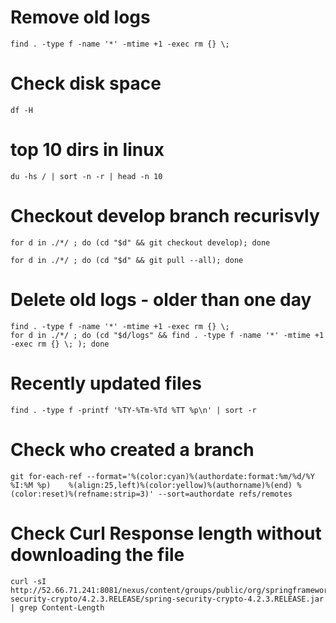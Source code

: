 # Remove old logs

```
find . -type f -name '*' -mtime +1 -exec rm {} \;
```

# Check disk space
```
df -H
```


# top 10 dirs in linux 
```
du -hs / | sort -n -r | head -n 10
```


# Checkout develop branch recurisvly

```
for d in ./*/ ; do (cd "$d" && git checkout develop); done

for d in ./*/ ; do (cd "$d" && git pull --all); done
```

# Delete old logs - older than one day

```
find . -type f -name '*' -mtime +1 -exec rm {} \;
for d in ./*/ ; do (cd "$d/logs" && find . -type f -name '*' -mtime +1 -exec rm {} \; ); done
```

# Recently updated files

```
find . -type f -printf '%TY-%Tm-%Td %TT %p\n' | sort -r
```

# Check who created a branch

```
git for-each-ref --format='%(color:cyan)%(authordate:format:%m/%d/%Y %I:%M %p)    %(align:25,left)%(color:yellow)%(authorname)%(end) %(color:reset)%(refname:strip=3)' --sort=authordate refs/remotes
```

# Check Curl Response length without downloading the file

```
curl -sI http://52.66.71.241:8081/nexus/content/groups/public/org/springframework/security/spring-security-crypto/4.2.3.RELEASE/spring-security-crypto-4.2.3.RELEASE.jar | grep Content-Length
```
